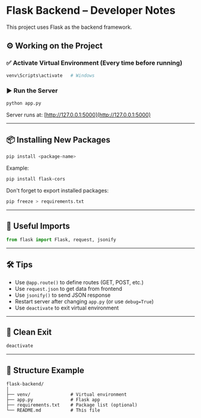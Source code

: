 
# Flask Backend – Developer Notes

This project uses Flask as the backend framework.



## ⚙️ Working on the Project

### ✅ Activate Virtual Environment (Every time before running)
```bash
venv\Scripts\activate   # Windows
````

### ▶️ Run the Server

```bash
python app.py
```

Server runs at: [http://127.0.0.1:5000](http://127.0.0.1:5000)

---

## 📦 Installing New Packages

```bash
pip install <package-name>
```

Example:

```bash
pip install flask-cors
```

Don't forget to export installed packages:

```bash
pip freeze > requirements.txt
```

---

## 🧪 Useful Imports

```python
from flask import Flask, request, jsonify
```

---

## 🛠 Tips

* Use `@app.route()` to define routes (GET, POST, etc.)
* Use `request.json` to get data from frontend
* Use `jsonify()` to send JSON response
* Restart server after changing `app.py` (or use `debug=True`)
* Use `deactivate` to exit virtual environment

---

## 🧹 Clean Exit

```bash
deactivate
```

---

## 📁 Structure Example

```
flask-backend/
│
├── venv/               # Virtual environment
├── app.py              # Flask app
├── requirements.txt    # Package list (optional)
└── README.md           # This file
```
